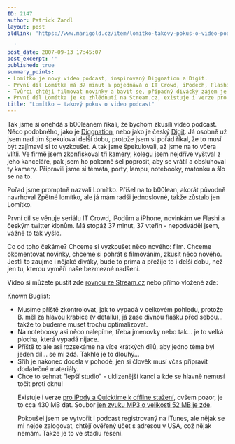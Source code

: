 ```yaml
---
ID: 2147
author: Patrick Zandl
layout: post
oldlink: 'https://www.marigold.cz/item/lomitko-takovy-pokus-o-video-podcast

  '
post_date: 2007-09-13 17:45:07
post_excerpt: ''
published: true
summary_points:
- Lomítko je nový video podcast, inspirovaný Diggnation a Digit.
- První díl Lomítka má 37 minut a pojednává o IT Crowd, iPodech, Flashi a Twitteru.
- Tvůrci chtějí filmovat novinky a bavit se, případný divácký zájem je bonus.
- První díl Lomítka je ke zhlédnutí na Stream.cz, existuje i verze pro iPod.
title: "Lomítko – takový pokus o video podcast"
---
```


Tak jsme si onehdá s b00leanem říkali, že bychom zkusili video podcast. Něco podobného, jako je <a href="http://www.diggnation.com">Diggnation</a>, nebo jako je český <a href="http://www.digit.cz">Digit</a>. Já osobně už jsem nad tím špekuloval delší dobu, protože jsem si pořád říkal, že to musí být zajímavé si to vyzkoušet. A tak jsme špekulovali, až jsme na to včera vlítli. Ve firmě jsem zkonfiskoval tři kamery, kolegu jsem nejdříve vyštval z jeho kanceláře, pak jsem ho pokorně šel poprosit, aby se vrátil a obsluhoval ty kamery. Připravili jsme si témata, porty, lampu, notebooky, matonku a šlo se na to. 

Pořad jsme promptně nazvali Lomítko. Přišel na to b00lean, akorát původně navrhoval Zpětné lomítko, ale já mám radši jednoslovné, takže zůstalo jen Lomítko. 

První díl se věnuje seriálu IT Crowd, iPodům a iPhone, novinkám ve Flashi a českým twitter klonům. Má stopáž 37 minut, 37 vteřin - nepodváděl jsem, vážně to tak vyšlo. 

Co od toho čekáme? Chceme si vyzkoušet něco nového: film. Chceme okomentovat novinky, chceme si pohrát s filmováním, zkusit něco nového. Jestli to zaujme i nějaké diváky, bude to prima a přežije to i delší dobu, než jen tu, kterou vyměří naše bezmezné nadšení. 

Video si můžete pustit zde <a href="http://www.stream.cz/clanek/1523-lomitko-1-hlavne-o-novych-ipodech-a-it-crowd">rovnou ze Stream.cz</a> nebo přímo vložené zde:

<script src="http://www.stream.cz/include/10805"></script>

Known Buglist:
<ul>
<li>Musíme příště zkontrolovat, jak to vypadá v celkovém pohledu, protože
B. měl za hlavou krabice (v detailu), já zase divnou flašku před
sebou... takže to budeme muset trochu optimalizovat.
</li>
<li>
Na notebooky asi něco nalepíme, třeba jmenovky nebo tak... je to velká
plocha, která vypadá nijace.
</li>
<li>
Příště to ale asi rozsekáme na více krátkých dílů, aby jedno téma byl
jeden díl... se mi zdá. Takhle je to dlouhý...
</li>
<li>
Sřih je nakonec docela v pohodě, jen si člověk musí včas připravit dodatečné materiály.
</li>
<li>
Chce to sehnat "lepší studio" - uklizenější kancl a kde se hlavně nemusí točit proti oknu!
</li>

Existuje i verze <a href="http://marigold.cz/podcast/lomitko_final_1.m4v" onClick="javascript:urchinTracker ('/downloads/lomitko_1_m4v'); ">pro iPody a Quicktime k offline stažení</a>, ovšem pozor, je to cca 430 MB dat. Soubor <a href="http://marigold.cz/podcast/lomitko_1.mp3" onClick="javascript:urchinTracker ('/downloads/lomitko_1_mp3'); ">jen zvuku MP3 o velikosti 52 MB je zde</a>.

Pokoušel jsem se vytvořit i podcast registrovaný na iTunes, ale nějak se mi nejde zalogovat, chtějí ověřený účet s adresou v USA, což nějak nemám. Takže je to ve stadiu řešení.
